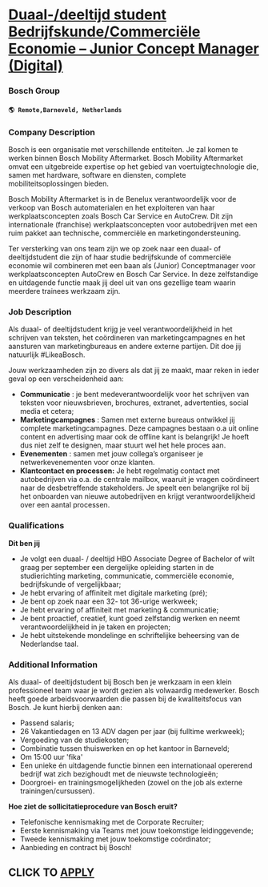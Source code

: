# [Duaal-/deeltijd student Bedrijfskunde/Commerciële Economie – Junior Concept Manager (Digital)](https://www.remotewlb.com/apply/duaal-deeltijd-student-bedrijfskunde-commerciele-economie-junior-concept-manager-digital)  
### Bosch Group  
#### `🌎 Remote,Barneveld, Netherlands`  

### **Company Description**

Bosch is een organisatie met verschillende entiteiten. Je zal komen te werken binnen Bosch Mobility Aftermarket. Bosch Mobility Aftermarket omvat een uitgebreide expertise op het gebied van voertuigtechnologie die, samen met hardware, software en diensten, complete mobiliteitsoplossingen bieden.

Bosch Mobility Aftermarket is in de Benelux verantwoordelijk voor de verkoop van Bosch automaterialen en het exploiteren van haar werkplaatsconcepten zoals Bosch Car Service en AutoCrew. Dit zijn internationale (franchise) werkplaatsconcepten voor autobedrijven met een ruim pakket aan technische, commerciële en marketingondersteuning.

Ter versterking van ons team zijn we op zoek naar een duaal- of deeltijdstudent die zijn of haar studie bedrijfskunde of commerciële economie wil combineren met een baan als (Junior) Conceptmanager voor werkplaatsconcepten AutoCrew en Bosch Car Service. In deze zelfstandige en uitdagende functie maak jij deel uit van ons gezellige team waarin meerdere trainees werkzaam zijn.

### **Job Description**

Als duaal- of deeltijdstudent krijg je veel verantwoordelijkheid in het schrijven van teksten, het coördineren van marketingcampagnes en het aansturen van marketingbureaus en andere externe partijen. Dit doe jij natuurlijk #LikeaBosch.

Jouw werkzaamheden zijn zo divers als dat jij ze maakt, maar reken in ieder geval op een verscheidenheid aan:

  * **Communicatie** : je bent medeverantwoordelijk voor het schrijven van teksten voor nieuwsbrieven, brochures, extranet, advertenties, social media et cetera; 
  * **Marketingcampagnes** : Samen met externe bureaus ontwikkel jij complete marketingcampagnes. Deze campagnes bestaan o.a uit online content en advertising maar ook de offline kant is belangrijk! Je hoeft dus niet zelf te designen, maar stuurt wel het hele proces aan. 
  * **Evenementen** : samen met jouw collega’s organiseer je netwerkevenementen voor onze klanten. 
  * **Klantcontact en processen:** Je hebt regelmatig contact met autobedrijven via o.a. de centrale mailbox, waaruit je vragen coördineert naar de desbetreffende stakeholders. Je speelt een belangrijke rol bij het onboarden van nieuwe autobedrijven en krijgt verantwoordelijkheid over een aantal processen.

###  **Qualifications**

 **Dit ben jij**

  * Je volgt een duaal- / deeltijd HBO Associate Degree of Bachelor of wilt graag per september een dergelijke opleiding starten in de studierichting marketing, communicatie, commerciële economie, bedrijfskunde of vergelijkbaar; 
  * Je hebt ervaring of affiniteit met digitale marketing (pré);
  * Je bent op zoek naar een 32- tot 36-urige werkweek;
  * Je hebt ervaring of affiniteit met marketing & communicatie;
  * Je bent proactief, creatief, kunt goed zelfstandig werken en neemt verantwoordelijkheid in je taken en projecten; 
  * Je hebt uitstekende mondelinge en schriftelijke beheersing van de Nederlandse taal. 

### **Additional Information**

Als duaal- of deeltijdstudent bij Bosch ben je werkzaam in een klein professioneel team waar je wordt gezien als volwaardig medewerker. Bosch heeft goede arbeidsvoorwaarden die passen bij de kwaliteitsfocus van Bosch. Je kunt hierbij denken aan:

  * Passend salaris;
  * 26 Vakantiedagen en 13 ADV dagen per jaar (bij fulltime werkweek); 
  * Vergoeding van de studiekosten; 
  * Combinatie tussen thuiswerken en op het kantoor in Barneveld; 
  * Om 15:00 uur 'fika' 
  * Een unieke én uitdagende functie binnen een internationaal opererend bedrijf wat zich bezighoudt met de nieuwste technologieën; 
  * Doorgroei- en trainingsmogelijkheden (zowel on the job als externe trainingen/cursussen). 

**Hoe ziet de sollicitatieprocedure van Bosch eruit?**

  * Telefonische kennismaking met de Corporate Recruiter;
  * Eerste kennismaking via Teams met jouw toekomstige leidinggevende;
  * Tweede kennismaking met jouw toekomstige coördinator;
  * Aanbieding en contract bij Bosch! 

  
## CLICK TO [APPLY](https://www.remotewlb.com/apply/duaal-deeltijd-student-bedrijfskunde-commerciele-economie-junior-concept-manager-digital)

